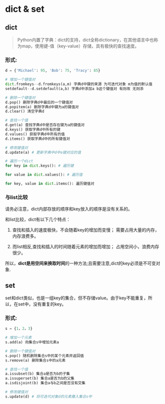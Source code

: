 # dict & set

## dict

> Python内置了字典：dict的支持，dict全称dictionary，在其他语言中也称为map，使用键-值（key-value）存储，具有极快的查找速度。

### 形式: 

```py
d = {'Michael': 95, 'Bob': 75, 'Tracy': 85}

# 增加一个键值对
dict.fromkeys--d.fromkeys(a,m) 字典d中键的来源 为可迭代对象 m为值的默认值
setdefault--d.setdefault(a,b) 字典d中添加a b这个键值对 有则改 无则添

# 删除一个键值对
d.pop() 删除字典d中最后的一个键值对
d.popitem(a) 删除字典d中键为a的键值对
d.clear() 清空字典d

# 查找一个值
d.get(a) 查找字典d中是否存在键为a的键值对
d.keys() 获取字典d中所有的键
d.values() 获取字典d中所有的值
d.items() 获取字典d中的所有键值对

# 修改键值对
d.update(a) # 更新字典中d中a键对应的值

# 遍历一个dict
for key in dict.keys(): # 遍历键

for value in dict.values(): # 遍历值

for key, value in dict.items(): 遍历键值对

```

### 与list比较

请务必注意，dict内部存放的顺序和key放入的顺序是没有关系的。

和list比较，dict有以下几个特点：

1. 查找和插入的速度极快，不会随着key的增加而变慢；
需要占用大量的内存，内存浪费多。

2. 而list相反,查找和插入的时间随着元素的增加而增加；
占用空间小，浪费内存很少。

所以，**dict是用空间来换取时间**的一种方法;且需要注意,dict的key必须是不可变对象.


## set

set和dict类似，也是一组key的集合，但不存储value。由于key不能重复，所以，在set中，没有重复的key。


### 形式: 

```py
s = {1，2，3}

# 增加一个元素
s.add(a) 向集合s中增加元素a

# 删除一个键值对
s.pop() 随机删除集合s中的某个元素并返回值
s.remove(a) 删除集合s中的a元素

# 查找一个值
a.issubset(b) 集合a是否为b的子集
a.issuperset(b) 集合a是否为b的父集
a.isdisjoint(b) 集合a与b之间是否没有交集

# 修改键值对
s.update(d) # 将可迭代对象d的元素撒入集合s中

```